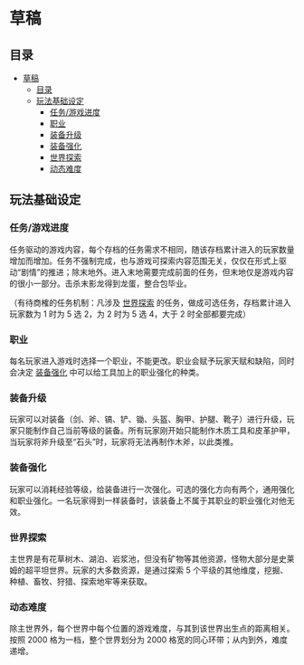 # 草稿

## 目录

- [草稿](#草稿)
  - [目录](#目录)
  - [玩法基础设定](#玩法基础设定)
    - [任务/游戏进度](#任务游戏进度)
    - [职业](#职业)
    - [装备升级](#装备升级)
    - [装备强化](#装备强化)
    - [世界探索](#世界探索)
    - [动态难度](#动态难度)

## 玩法基础设定

### 任务/游戏进度

任务驱动的游戏内容，每个存档的任务需求不相同，随该存档累计进入的玩家数量增加而增加。任务不强制完成，也与游戏可探索内容范围无关，仅仅在形式上驱动“剧情”的推进；除末地外。进入末地需要完成前面的任务，但末地仅是游戏内容的很小一部分。击杀末影龙得到龙蛋，整合包毕业。

（有待商榷的任务机制：凡涉及 [世界探索](#世界探索) 的任务，做成可选任务，存档累计进入玩家数为 1 时为 5 选 2，为 2 时为 5 选 4，大于 2 时全部都要完成）

### 职业

每名玩家进入游戏时选择一个职业，不能更改。职业会赋予玩家天赋和缺陷，同时会决定 [装备强化](#装备强化) 中可以给工具加上的职业强化的种类。

### 装备升级

玩家可以对装备（剑、斧、镐、铲、锄、头盔、胸甲、护腿、靴子）进行升级，玩家只能制作自己当前等级的装备。所有玩家刚开始只能制作木质工具和皮革护甲，当玩家将斧升级至“石头”时，玩家将无法再制作木斧，以此类推。

### 装备强化

玩家可以消耗经验等级，给装备进行一次强化。可选的强化方向有两个，通用强化和职业强化。一名玩家得到一样装备时，该装备上不属于其职业的职业强化对他无效。

### 世界探索

主世界是有花草树木、湖泊、岩浆池，但没有矿物等其他资源，怪物大部分是史莱姆的超平坦世界。玩家的大多数资源，是通过探索 5 个平级的其他维度，挖掘、种植、畜牧、狩猎、探索地牢等来获取。

### 动态难度

除主世界外，每个世界中每个位置的游戏难度，与其到该世界出生点的距离相关。按照 2000 格为一档，整个世界划分为 2000 格宽的同心环带；从内到外，难度递增。
